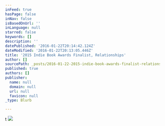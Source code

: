 ```yaml
---
inFeed: true
hasPage: false
inNav: false
isBasedOnUrl: ''
inLanguage: null
starred: false
keywords: []
description: ''
datePublished: '2016-01-22T20:14:42.124Z'
dateModified: '2016-01-22T20:13:05.446Z'
title: '2015 Indie Book Awards Finalist, Relationships'
author: []
sourcePath: _posts/2016-01-22-2015-indie-book-awards-finalist-relationships.md
published: true
authors: []
publisher:
  name: null
  domain: null
  url: null
  favicon: null
_type: Blurb

---
```

t
![](https://s3-us-west-2.amazonaws.com/the-grid-img/p/74f9931d1d2f633924e115261c4073c81e606e1c.jpg)